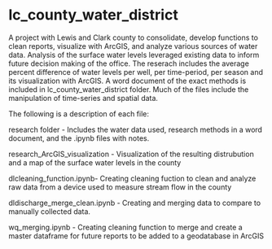 # lc_county_water_district

A project with Lewis and Clark county to consolidate, develop functions to clean reports, visualize with ArcGIS, and analyze various sources of water data.
Analysis of the surface water levels leveraged existing data to inform future decision making of the office.  The reserach includes the average
percent difference of water levels per well, per time-period, per season and its visualization with ArcGIS.  A  word document of the exact methods is included in 
lc_county_water_district folder.  Much of the files include the manipulation of time-series and spatial data. 

The following is a description of each file:

research folder - Includes the water data used, research methods in a word document, and the .ipynb files with notes.

research_ArcGIS_visualization - Visualization of the resulting distrubution and a map of the surface water levels in the county 

dlcleaning_function.ipynb- Creating cleaning fuction to clean and analyze raw data from a device used to measure stream flow in the county 

dldischarge_merge_clean.ipynb - Creating and merging data to compare to manually collected data.

wq_merging.ipynb - Creating cleaning function to merge and create a master dataframe for future reports to be added to a geodatabase in ArcGIS
